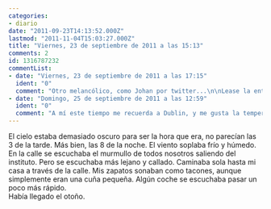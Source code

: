 ```yaml
---
categories:
- diario
date: "2011-09-23T14:13:52.000Z"
lastmod: "2011-11-04T15:03:27.000Z"
title: "Viernes, 23 de septiembre de 2011 a las 15:13"
comments: 2
id: 1316787232
commentList:
- date: "Viernes, 23 de septiembre de 2011 a las 17:15"
  ident: "0"
  comment: "Otro melancólico, como Johan por twitter...\n\nLease la entrada con un tema como Mad World, para dar ambiente jaja"
- date: "Domingo, 25 de septiembre de 2011 a las 12:59"
  ident: "0"
  comment: "A mí este tiempo me recuerda a Dublin, y me gusta la temperatura, el viento humedo y frio, lo único q no me gusta es ver las hojas caer y que el sol se debilite... xD y yo la escucho con esta cancion de fondo q me acaban de pasar youtube.com/watch?v=HtPL2YhK6h0"
---
```


El cielo estaba demasiado oscuro para ser la hora que era, no parecían las 3 de la tarde. Más bien, las 8 de la noche. El viento soplaba frío y húmedo.  
En la calle se escuchaba el murmullo de todos nosotros saliendo del instituto. Pero se escuchaba más lejano y callado. Caminaba sola hasta mi casa a través de la calle. Mis zapatos sonaban como tacones, aunque simplemente eran una cuña pequeña. Algún coche se escuchaba pasar un poco más rápido.  
Había llegado el otoño.